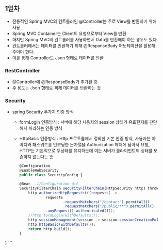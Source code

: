 ## 1일차
- 전통적인 Spring MVC의 컨트롤러인 @Controller는 주로 View를 반환하기 위해 사용
- Spring MVC Container는 Client의 요청으로부터 View를 반환
- 하지만 Spring MVC의 컨트롤러를 사용하면서 Data를 반환해야 하는 경우도 있다.
- 컨트롤러에서는 데이터를 반환하기 위해 @ResponseBody 어노테이션을 활용해주어야 한다.
- 이를 통해 Controller도 Json 형태로 데이터를 반환

### RestController
- @Controller에 @ResponseBody가 추가된 것
- 주 용도는 Json 형태로 객체 데이터를 반환하는 것

###  Security
- spring Security 두가지 인증 방식
  - formLogin 인증방식 : 서버에 해당 사용자의 session 상태가 유효한지를 판단해서 처리하는 인증 방식
  - HttpBasic 인증방식 : Http 프로토콜에서 정의한 기본 인증 방식, 사용자는 아이디와 패스워드를 인코딩한 문자열을 Authorization 헤더에 담아서 요청, HTTP는 기본적으로 무상태를 유지하는데 이는 서버가 클라이언트의 상태를 보존하지 않는다는 뜻
   
    ```javascript
    @Configuration
    @EnableWebSecurity
    public class SecurityConfig {

    @Bean   //Configuration 필수
    SecurityFilterChain securityFilterChain(HttpSecurity http) throws Exception {
        http.authorizeHttpRequests(((requests) ->
                requests
                        .requestMatchers("/contact").permitAll()
                        .requestMatchers("/public/**").permitAll()
                .anyRequest().authenticated()));
        //http.formLogin(withDefaults());
        http.sessionManagement(session -> session.sessionCreationPolicy(SessionCreationPolicy.STATELESS));
        http.httpBasic(withDefaults());
        return http.build();
    }
}
    ```